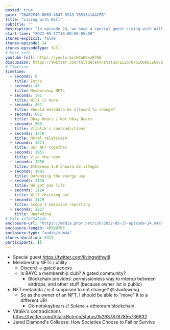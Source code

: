 ```yaml
---
posted: true
guid: "76A02F40-0D69-4047-9243-7B51341A4CEB"
title: "Living with Will"
subtitle: ""
description: "In episode 24, we have a special guest Living with Will. We discuss membership NFTs and utility, including how they can be used for gated access on Discord. We also talk about the ability to change NFT metadata, and the potential implications of this. We also address Vitalik's recent tweets about the energy use of blockchain, and compare it to Jared Diamond's book Collapse: How Societies Choose to Fail or Survive."
start-time: "2022-05-17T18:00:00-05:00"
itunes-explicit: false
itunes-episode: 24
itunes-episodeType: full
# More info
youtube-full: https://youtu.be/H3aHOezE768
discussion: https://twitter.com/fulldecent/status/1526707610086526976
# Timeline
timeline:
  - seconds: 0
    title: Intro
  - seconds: 47
    title: Membership NFTs
  - seconds: 301
    title: Will is here
  - seconds: 407
    title: Should metadata be allowed to change?
  - seconds: 862
    title: Okay Bears / Not Okay Bears
  - seconds: 969
    title: Vitalik's contradictions
  - seconds: 1378
    title: Moral relativism
  - seconds: 1774
    title: Our NFT together
  - seconds: 1951
    title: V in the room
  - seconds: 1956
    title: Ethereum 1.0 should be illegal
  - seconds: 1992
    title: Defending the energy use
  - seconds: 2118
    title: We got one life
  - seconds: 2124
    title: Will checking out
  - seconds: 2179
    title: Scope 3 emission reporting
  - seconds: 2227
    title: Upgrading
# File information
enclosure-url: "https://media.phor.net/csh/2022-05-17-episode-24.m4a"
enclosure-length: 48590766
enclosure-type: "audio/x-m4a"
itunes-duration: 2411
participants: []
---
```

<!--end of quick notes-->

- Special guest https://twitter.com/livingwithwill
- Membership NFTs / utility
  - Discord → gated access
  - Is BAYC a membership club? A gated community?
    - Blockchain provides: permissionless way to interop between airdrops, and other stuff (because owner list is public)
- NFT metadata / is it supposed to not change? @shadowdog
  - So as the owner of an NFT, I should be able to "move" it to a different URI
    - Ok-notokaybears // Solana + ethereum blockchain
- Vitalik's contradictions https://twitter.com/VitalikButerin/status/1526378787855736832
- Jared Diamond's Collapse: How Societies Choose to Fail or Survive